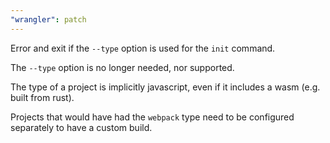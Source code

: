 ```yaml
---
"wrangler": patch
---
```


Error and exit if the `--type` option is used for the `init` command.

The `--type` option is no longer needed, nor supported.

The type of a project is implicitly javascript, even if it includes a wasm (e.g. built from rust).

Projects that would have had the `webpack` type need to be configured separately to have a custom build.
